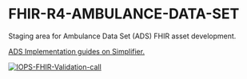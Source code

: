# FHIR-R4-AMBULANCE-DATA-SET

Staging area for Ambulance Data Set (ADS) FHIR asset development.

<a href="https://simplifier.net/Ambulance/~guides">ADS Implementation guides on Simplifier.</a>

[![IOPS-FHIR-Validation-call](https://github.com/NHSDigital/FHIR-R4-AMBULANCE-DATA-SET/actions/workflows/validationcall.yml/badge.svg)](https://github.com/NHSDigital/FHIR-R4-AMBULANCE-DATA-SET/actions/workflows/validationcall.yml)
